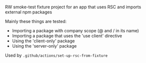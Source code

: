 RW smoke-test fixture project for an app that uses RSC and imports external npm
packages

Mainly these things are tested:
  * Importing a package with company scope (@ and / in its name)
  * Importing a package that uses the 'use client' directive
  * Using the 'client-only' package
  * Using the 'server-only' package

Used by `.github/actions/set-up-rsc-from-fixture`
